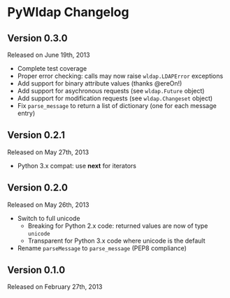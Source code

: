 PyWldap Changelog
=================

Version 0.3.0
-------------

Released on June 19th, 2013

- Complete test coverage
- Proper error checking: calls may now raise `wldap.LDAPError` exceptions
- Add support for binary attribute values (thanks @ereOn!)
- Add support for asychronous requests (see `wldap.Future` object)
- Add support for modification requests (see `wldap.Changeset` object)
- Fix `parse_message` to return a list of dictionary (one for each message entry)

Version 0.2.1
-------------

Released on May 27th, 2013

- Python 3.x compat: use __next__ for iterators

Version 0.2.0
-------------

Released on May 26th, 2013

- Switch to full unicode
    - Breaking for Python 2.x code: returned values are now of type `unicode`
    - Transparent for Python 3.x code where unicode is the default
- Rename `parseMessage` to `parse_message` (PEP8 compliance)


Version 0.1.0
-------------

Released on February 27th, 2013
